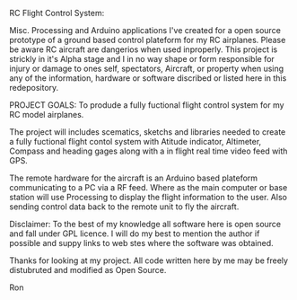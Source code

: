 RC Flight Control System:

  Misc. Processing and Arduino applications I've created for a open source prototype of a ground based control
plateform for my RC airplanes. Please be aware RC aircraft are dangerios when used inproperly. This project is
strickly in it's Alpha stage and I in no way shape or form responsible for injury or damage to ones self,
spectators, Aircraft, or property when using any of the information, hardware or software discribed or listed
here in this redepository.

PROJECT GOALS: To produde a fully fuctional flight control system for my RC model airplanes.

  The project will includes scematics, sketchs and libraries needed to create a fully fuctional flight contol system
with Atitude indicator, Altimeter, Compass and heading gages along with a in flight real time video feed with GPS.

  The remote hardware for the aircraft is an Arduino based plateform communicating to a PC via a RF feed. Where as
the main computer or base station will use Processing to display the flight information to the user. Also sending
control data back to the remote unit to fly the aircraft.

  Disclaimer: To the best of my knowledge all software here is open source and fall under GPL licence. I will do my
best to mention the author if possible and suppy links to web stes where the software was obtained.

Thanks for looking at my project. All code written here by me may be freely distubruted and modified as Open Source.

Ron
